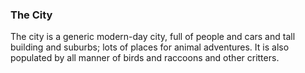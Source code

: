 ### The City

The city is a generic modern-day city, full of people and cars and tall building and suburbs; lots of places for animal adventures. It is also populated by all manner of birds and raccoons and other critters.